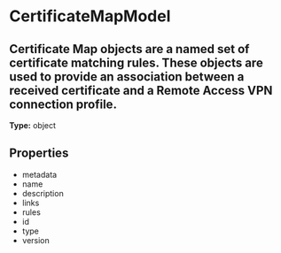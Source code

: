 # CertificateMapModel

## Certificate Map objects are a named set of certificate matching rules. These objects are used to provide an association between a received certificate and a Remote Access VPN connection profile.

**Type:** object

## Properties
* metadata
* name
* description
* links
* rules
* id
* type
* version

